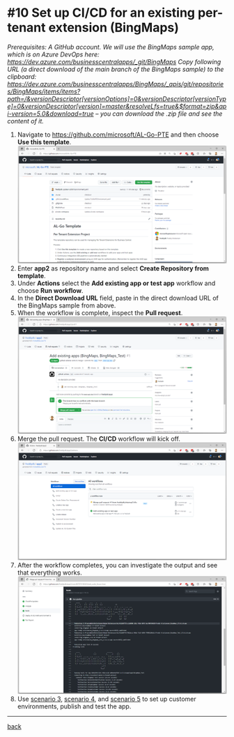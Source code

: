 # #10 Set up CI/CD for an existing per-tenant extension (BingMaps)
*Prerequisites: A GitHub account.
We will use the BingMaps sample app, which is on Azure DevOps here: https://dev.azure.com/businesscentralapps/_git/BingMaps
Copy following URL (a direct download of the main branch of the BingMaps sample) to the clipboard: https://dev.azure.com/businesscentralapps/BingMaps/_apis/git/repositories/BingMaps/items/items?path=/&versionDescriptor[versionOptions]=0&versionDescriptor[versionType]=0&versionDescriptor[version]=master&resolveLfs=true&$format=zip&api-version=5.0&download=true – you can download the .zip file and see the content of it.*

1. Navigate to https://github.com/microsoft/AL-Go-PTE and then choose **Use this template**.
![Use this template](/images/10a.png)
1. Enter **app2** as repository name and select **Create Repository from template**.
1. Under **Actions** select the **Add existing app or test app** workflow and choose **Run workflow**.
1. In the **Direct Download URL** field, paste in the direct download URL of the BingMaps sample from above.
1. When the workflow is complete, inspect the **Pull request**.
![Pull Request](/images/10b.png)
1. Merge the pull request. The **CI/CD** workflow will kick off.
![CI/CD](/images/10c.png)
1. After the workflow completes, you can investigate the output and see that everything works.
![Success](/images/10d.png)
1. Use [scenario 3](3.md), [scenario 4](4.md), and [scenario 5](5.md) to set up customer environments, publish and test the app.
---
[back](/README.md)
